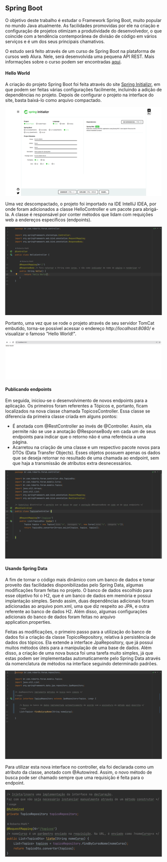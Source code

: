 <h2>Spring Boot</h2>
<p>
O objetivo deste trabalho é estudar o Framework Spring Boot, muito popular no mundo Java atualmente. As facilidades promovidas por ele na criação e configuração de projetos otimizam a produtividade do desenvolvedor, o que coincide com a tendência contemporânea de divisão de código em vários serviços e é um dos seus principais chamativos.
</p>
<p>
  O estudo será feito através de um curso de Spring Boot na plataforma de cursos web Alura. Nele, será desenvolvida uma pequena API REST. Mais informações sobre o curso podem ser encontradas <a href="https://cursos.alura.com.br/course/spring-boot-api-rest" target="_blank">aqui</a>.
</p>
<h4>Hello World</h4>
<p>
A criação do projeto Spring Boot foi feita através do site <a href="https://start.spring.io/" target="_blank">Spring Initializr</a>, em que podem ser feitas várias configurações facilmente, incluindo a adição de dependências no projeto. Depois de configurar o projeto na interface do site, basta baixá-lo como arquivo compactado.
</p>
  <img src="/screenshots/initializr.png"/>
<p>
Uma vez descompactado, o projeto foi importado na IDE IntelliJ IDEA, por onde foram adicionados a classe HelloController e um pacote para abrigá-la. A classe é responsável por conter métodos que lidam com requições web a endereços específicos (endpoints). 
</p>
  <img src="/screenshots/helloController.png"/>
<p>
  Portanto, uma vez que se rode o projeto através de seu servidor TomCat embutido, torna-se possível acessar o endereço <i>http://localhost:8080/</i> e visualizar o famoso "Hello World!".
 </p>
  <img src="/screenshots/helloWorld.png"/>
<h4>Publicando endpoints</h4>
<p>
   Em seguida, iniciou-se o desenvolvimento de novos endpoints para a aplicação. Os primeiros foram referentes a Tópicos e, portanto, ficam localizados na nova classe chamada TopicosController. Essa classe se diferencia da primeira classe criada em alguns pontos:
</p>
<ul>
  <li>É anotada com @RestController ao invés de @Controller. Assim, ela permite não se use a anotação @ResponseBody em cada um de seus endpoints para indicar que o retorno não é uma referência a uma página.</li>
  <li>Acarretou na criação de uma classe e um respectivo pacote novos para DTOs (Data Transfer Objects). Esses objetos possuem apenas os dados que se deseja retornar no resultado de uma chamada ao endpoint, sem que haja a transmissão de atributos extra desnecessários.</li>
</ul>
<img src="/screenshots/topicosController1.png"/>
<h4>Usando Spring Data</h4>
<p>
  A fim de tornar o código mais dinâmico com um banco de dados e tomar proveito das facilidades disponibilizadas pelo Spring Data, algumas modificações foram feitas no projeto. O banco de dados escolhido para esse objetivo foi o  H2, que é um banco de dados em memória e possui implantação simples. Sendo assim, duas dependências adicionais foram adicionadas ao arquivo pom.xml, uma que diz respeito ao JPA, e outra referente ao banco de dados H2. Além disso, algumas configurações adicionais do banco de dados foram feitas no arquivo application.properties.
</p>
<p>
  Feitas as modificações, o primeiro passo para a utilização do banco de dados foi a criação da classe TopicoRepository, relativa à persistência de dados dos tópicos. Ela extende a interface JpaRepository, que já possui muitos métodos úteis para a manipulação de uma base de dados. Além disso, a criação de uma nova busca foi uma tarefa muito simples, já que estas podem ser implementadas automaticamente pelo Spring Data através da nomenclatura de métodos na interface seguindo determinado padrões. 
</p>
<img src="/screenshots/topicoRepository.png"/>
<p>
  Para utilizar esta nova interface no controller, ela foi declarada como um atributo da classe, anotado com @Autowired. Assim, o novo método de busca pode ser chamado sempre que uma requisição é feita para o endpoint.
</p>
<img src="/screenshots/topicosController2.png"/>

